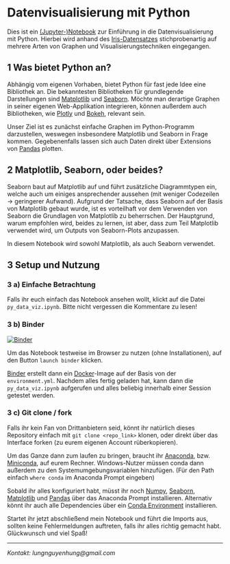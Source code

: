 # Datenvisualisierung mit Python

Dies ist ein [(Jupyter-)Notebook](https://jupyter.org/) zur Einführung in die Datenvisualisierung mit Python. Hierbei wird anhand des [Iris-Datensatzes](https://www.kaggle.com/uciml/iris) stichprobenartig auf mehrere Arten von Graphen und Visualisierungstechniken eingegangen.

## 1 Was bietet Python an?

Abhängig vom eigenen Vorhaben, bietet Python für fast jede Idee eine Bibliothek an. Die bekanntesten Bibliotheken für grundlegende Darstellungen sind [Matplotlib](https://matplotlib.org/) und [Seaborn](https://seaborn.pydata.org/). Möchte man derartige Graphen in seiner eigenen Web-Applikation integrieren, können außerdem auch Bibliotheken, wie [Plotly](https://plotly.com/) und [Bokeh](https://docs.bokeh.org/en/latest/index.html), relevant sein.

Unser Ziel ist es zunächst einfache Graphen im Python-Programm darzustellen, weswegen insbesondere Matplotlib und Seaborn in Frage kommen. Gegebenenfalls lassen sich auch Daten direkt über Extensions von [Pandas](https://pandas.pydata.org/) plotten.

## 2 Matplotlib, Seaborn, oder beides?

Seaborn baut auf Matplotlib auf und führt zusätzliche Diagrammtypen ein, welche auch um einiges ansprechender aussehen (mit weniger Codezeilen -> geringerer Aufwand). Aufgrund der Tatsache, dass Seaborn auf der Basis von Matplotlib gebaut wurde, ist es vorteilhaft vor dem Verwenden von Seaborn die Grundlagen von Matplotlib zu beherrschen. Der Hauptgrund, warum empfohlen wird, beides zu lernen, ist aber, dass zum Teil Matplotlib verwendet wird, um Outputs von Seaborn-Plots anzupassen. 

In diesem Notebook wird sowohl Matplotlib, als auch Seaborn verwendet.

## 3 Setup und Nutzung
### 3 a) Einfache Betrachtung

Falls ihr euch einfach das Notebook ansehen wollt, klickt auf die Datei ``py_data_viz.ipynb``. Bitte nicht vergessen die Kommentare zu lesen!

### 3 b) Binder

[![Binder](https://mybinder.org/badge_logo.svg)](https://mybinder.org/v2/gh/tylonghuang/py-data-viz/master)

Um das Notebook testweise im Browser zu nutzen (ohne Installationen), auf den Button ``launch binder`` klicken. 

[Binder](https://mybinder.org/) erstellt dann ein [Docker](https://docs.docker.com/)-Image auf der Basis von der ``environment.yml``. Nachdem alles fertig geladen hat, kann dann die ``py_data_viz.ipynb`` aufgerufen und alles beliebig innerhalb einer Session getestet werden.

### 3 c) Git clone / fork

Falls ihr kein Fan von Drittanbietern seid, könnt ihr natürlich dieses Repository einfach mit ``git clone <repo_link>`` klonen, oder direkt über das Interface forken (zu eurem eigenen Account rüberkopieren).

Um das Ganze dann zum laufen zu bringen, braucht ihr [Anaconda](https://www.anaconda.com/), bzw. [Miniconda](https://docs.conda.io/en/latest/miniconda.html), auf eurem Rechner. Windows-Nutzer müssen conda dann außerdem zu den Systemumgebungsvariablen hinzufügen. (Für den Path einfach ``where conda`` im Anaconda Prompt eingeben)

Sobald ihr alles konfiguriert habt, müsst ihr noch [Numpy](https://anaconda.org/anaconda/numpy), [Seaborn](https://anaconda.org/anaconda/seaborn), [Matplotlib](https://anaconda.org/anaconda/matplotlib) und [Pandas](https://anaconda.org/anaconda/pandas) über das Anaconda Prompt installieren. Alternativ könnt ihr auch alle Dependencies über ein [Conda Environment](https://docs.conda.io/projects/conda/en/latest/user-guide/tasks/manage-environments.html#creating-an-environment-from-an-environment-yml-file) installieren. 

Startet ihr jetzt abschließend mein Notebook und führt die Imports aus, sollten keine Fehlermeldungen auftreten, falls ihr alles richtig gemacht habt. Glückwunsch und viel Spaß!

___

_Kontakt: lungnguyenhung@gmail.com_
